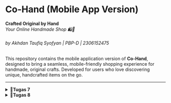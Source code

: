 # Co-Hand (Mobile App Version)
**Crafted Original by Hand**  
*Your Online Handmade Shop 🛍🧶*
###### by Akhdan Taufiq Syofyan | PBP-D | 2306152475

This repository contains the mobile application version of **Co-Hand**, designed to bring a seamless, mobile-friendly shopping experience for handmade, original crafts. Developed for users who love discovering unique, handcrafted items on the go.

---

<details>
  
   <summary><b>🏡Tugas 7</b></summary>
   
   #### 🍄‍🟫  Jelaskan apa yang dimaksud dengan stateless widget dan stateful widget, dan jelaskan perbedaan dari keduanya.
   - **Stateless widget** adalah widget yang tidak berubah selama berjalannya aplikasi. Widget ini bersifat statis dan tidak bisa mengubah tampilannya setelah dibuat.
   - **Stateful widget** adalah widget yang interaktif atau bisa berubah-ubah selama aplikasi berjalan. Stateful widget memberikan respon terhadap interaksi pengguna berubah perubahan tampilan ataupun data setiap nilai statenya berubah.
   - Pada intinya, **perbedaan** dari keduanya adalah stateless widget tidak memiliki state dan tidak dapat berubah, sedangkan stateful widget memiliki state yang bisa berubah dan ketika berubah akan berefek terhadap perubahan widget yang sesuai.


   #### 🍄‍🟫  Sebutkan widget apa saja yang kamu gunakan pada proyek ini dan jelaskan fungsinya.
   - **MaterialApp**: Root widget aplikasi, mengatur theme dan title.
   - **Scaffold**: Struktur dasar halaman dengan appBar dan body.
   - **AppBar**: Bagian atas halaman, menampilkan judul atau navigasi.
   - **Padding**: Memberi jarak di sekitar widget untuk layout.
   - **Column**: Menyusun widget secara vertikal.
   - **GridView**: Menampilkan item dalam grid dengan jumlah kolom tertentu.
   - **Card**: Container dengan elevasi, tampilan seperti kartu.
   - **Text**: Menampilkan teks statis.
   - **InkWell**: Efek sentuhan untuk widget yang dibungkus.
   - **Icon**: Menampilkan ikon grafis.
  
   #### 🍄‍🟫  Apa fungsi dari setState()? Jelaskan variabel apa saja yang dapat terdampak dengan fungsi tersebut.
   - Fungsi dari `setState()` adalah untuk meminta flutter merender ulang UI ketika state dari suatu widget terdapat perubahan sehingga saat fungsi tersebut dipanggil, widget akan memicu pemanggilan ulang build untuk merefleksikan perubahan data pada UI.
   - Variabel yang terdampak dari fungsi `setState()` adalah variabel yang terdapat di dalam State dari StatefulWidget, seperti teks dinamis atau kondisi interaktif lainnya.
  
   #### 🍄‍🟫  Jelaskan perbedaan antara const dengan final.
   - `const`: Variabel atau objek yang diatur pada waktu kompilasi dan tidak bisa diubah. Digunakan untuk nilai tetap yang sudah diketahui, seperti warna tetap.

   - `final`: Variabel yang hanya diinisialisasi sekali dan tidak dapat diubah setelahnya, tetapi nilainya bisa ditentukan saat aplikasi berjalan. Digunakan untuk nilai tetap yang diperoleh dari perhitungan atau input pengguna.
  
   #### 🍄‍🟫  Jelaskan bagaimana cara kamu mengimplementasikan checklist-checklist di atas.
   - Membuat sebuah program Flutter baru dengan tema E-Commerce yang sesuai dengan tugas-tugas sebelumnya.
   ```
    flutter create cohand_mobile
   ```
   - Membuat aplikasi Flutter dengan `MaterialApp` yang memiliki tema dasar. Judul aplikasi diatur menjadi "Cohand" dan warna utama diatur menggunakan `primaryColor`.
   ```
   void main() {
  runApp(const MyApp());
}

class MyApp extends StatelessWidget {
  const MyApp({super.key});

  @override
  Widget build(BuildContext context) {
    return MaterialApp(
      title: 'Cohand',
      // debugShowCheckedModeBanner: false,
      theme: ThemeData(
        colorScheme: ColorScheme.fromSwatch(
          primarySwatch: Colors.green,
        ).copyWith(
          primary:    const Color(0xFF5B5247),
          secondary:  const Color(0xFF99A485),
        ),
        scaffoldBackgroundColor: const Color(0xFFF9F5E8),
        useMaterial3: true,
      ),
      home: MyHomePage(),
    );
  }
}
   ```
   - Membuat `MyHomePage`, halaman utama aplikasi, dengan tiga tombol yang sesuai dengan kebutuhan: Lihat Daftar Produk, Tambah Produk, dan Logout.
   ```
   class MyHomePage extends StatelessWidget {
  MyHomePage({super.key});

  final List<ItemHomepage> items = [
    ItemHomepage("Lihat Daftar Produk", Icons.list, const Color(0xFF99a485)),
    ItemHomepage("Tambah Produk", Icons.add, const Color(0xFF525D42)),       
    ItemHomepage("Logout", Icons.logout, const Color(0xFFe44747)),            
  ];

  @override
  Widget build(BuildContext context) {
    return Scaffold(
      appBar: AppBar(
        title: const Text(
          'Cohand',
          style: TextStyle(
            color: Colors.white,
            fontWeight: FontWeight.bold,
          ),
        ),
        backgroundColor: Theme.of(context).primaryColor,
      ),
      body: Padding(
        padding: const EdgeInsets.all(16.0),
        child: Column(
          crossAxisAlignment: CrossAxisAlignment.center,
          children: [
            const SizedBox(height: 16.0),
            Center(
              child: Column(
                children: [
                  const Padding(
                    padding: EdgeInsets.only(top: 16.0),
                    child: Text(
                      'Welcome to Cohand',
                      style: TextStyle(
                        fontWeight: FontWeight.bold,
                        fontSize: 18.0,
                      ),
                    ),
                  ),
                  GridView.count(
                    primary: true,
                    padding: const EdgeInsets.all(20),
                    crossAxisSpacing: 10,
                    mainAxisSpacing: 10,
                    crossAxisCount: 3,
                    shrinkWrap: true,
                    children: items.map((ItemHomepage item) {
                      return ItemCard(item);
                    }).toList(),
                  ),
                ],
              ),
            ),
          ],
        ),
      ),
    );
  }
}
   ```
   - Membuat Class `ItemHomepage` untuk menyimpan data dari setiap tombol: name, icon, dan color.
   ```
   class ItemHomepage {
  final String name;
  final IconData icon;
  final Color color;

  ItemHomepage(this.name, this.icon, this.color);
}
   ```
   - Menampilkan Tombol Menggunakan `ItemCard` dan Menambahkan Fungsi `Snackbar`.
   ```
   class ItemCard extends StatelessWidget {
  final ItemHomepage item;

  const ItemCard(this.item, {super.key});

  @override
  Widget build(BuildContext context) {
    return Material(
      color: item.color,
      borderRadius: BorderRadius.circular(12),
      child: InkWell(
        onTap: () {
          // Menampilkan pesan snackbar sesuai dengan tombol yang ditekan
          String message = "Kamu telah menekan tombol ${item.name}";
          ScaffoldMessenger.of(context)
            ..hideCurrentSnackBar()
            ..showSnackBar(
              SnackBar(content: Text(message)),
            );
        },
        child: Container(
          padding: const EdgeInsets.all(8),
          child: Center(
            child: Column(
              mainAxisAlignment: MainAxisAlignment.center,
              children: [
                Icon(
                  item.icon,
                  color: Colors.white,
                  size: 30.0,
                ),
                const Padding(padding: EdgeInsets.all(3)),
                Text(
                  item.name,
                  textAlign: TextAlign.center,
                  style: const TextStyle(color: Colors.white),
                ),
              ],
            ),
          ),
        ),
      ),
    );
  }
}

   ```

</details>

<details>
  
   <summary><b>🏡Tugas 8</b></summary>
   
   #### 🍄‍🟫  Apa kegunaan `const` di Flutter? Jelaskan apa keuntungan ketika menggunakan `const` pada kode Flutter. Kapan sebaiknya kita menggunakan `const`, dan kapan sebaiknya tidak digunakan?
   Keyword `const` pada flutter digunakan untuk membuat sebuah object menjadi immutable atau object tersebut tidak akan berubah selama aplikasi berjalam. Penggunaan `const` akan memberitahu bahwa suatu object hanya akan dibuat sekali saat kompilasi dan akan disimpan dalam memori, sehingga memberikan keuntungan dalam hal efisiensi serta pernggunaan sumber daya yang lebih sedikit. Namun, `const` tidak baik digunakan jika object seperti widget ataupun variabel tersebut bersifat dinamis atau nilainya dapat berubah saat aplikasi berjalan.
   
   #### 🍄‍🟫  Jelaskan dan bandingkan penggunaan Column dan Row pada Flutter. Berikan contoh implementasi dari masing-masing layout widget ini!
Pada Flutter, `Column` dan `Row` adalah dua layout widget yang digunakan untuk menyusun elemen dalam arah vertikal dan horizontal.
1. `Column` : Digunakan untuk menyusun widget secara vertikal, dari atas ke bawah.
   ex:
    ```
    Column(
          crossAxisAlignment: CrossAxisAlignment.center,
          children: [
            const SizedBox(height: 16.0),
            const Padding(
              padding: EdgeInsets.only(top: 16.0, bottom: 24.0),
              child: Text(
                'Welcome to Cohand',
                style: TextStyle(
                  fontWeight: FontWeight.bold,
                  fontSize: 26.0,
                  color: Color(0xFF5B5247),
                ),
              ),
            ),
            Expanded(
              child: ListView.builder(
                padding: const EdgeInsets.symmetric(horizontal: 20.0),
                itemCount: items.length,
                itemBuilder: (BuildContext context, int index) {
                  return Padding(
                    padding: const EdgeInsets.only(bottom: 8.0),
                    child: ItemCard(items[index]),
                  );
                },
              ),
            ),
          ],
        ),
    ```
2. `Row` : Digunakan untuk menyusun widget secara horizontal, dari kiri ke kanan
   ex:
    ```
    Row(
      mainAxisAlignment: MainAxisAlignment.spaceEvenly,
      crossAxisAlignment: CrossAxisAlignment.center,
      children: [
        Icon(Icons.home),
        Icon(Icons.search),
        Icon(Icons.settings),
      ],
    ),
    ```
    
#### 🍄‍🟫  Sebutkan apa saja elemen input yang kamu gunakan pada halaman form yang kamu buat pada tugas kali ini. Apakah terdapat elemen input Flutter lain yang tidak kamu gunakan pada tugas ini? Jelaskan!
   
   Pada tugas saya kali ini, saya menggunakan dua elemen input, yaitu:
   - `TextFormField`: Digunakan untuk input teks, seperti nama produk, harga produk, dan deskripsi produk.
   - `ElevatedButton`: Digunakan sebagai tombol submit untuk menyimpan produk.
   
   Namun, masih banyak lagi elemen input yang disediakan oleh fluuter selain yang saya gunakan, antara lain:
  - `Checkbox`: Untuk membuat pilihan boolean (ya/tidak).
  - `Radio`: Untuk membuat pilihan tunggal dari beberapa opsi.
  - `Switch`: Alternatif untuk Checkbox dengan tampilan saklar.
   
   #### 🍄‍🟫  Bagaimana cara kamu mengatur tema (theme) dalam aplikasi Flutter agar aplikasi yang dibuat konsisten? Apakah kamu mengimplementasikan tema pada aplikasi yang kamu buat?
   Untuk mengatur tema dalam aplikasi flutter, saya menggunakan `ThemeData` pada `MaterialApp` untuk mendefinisikan `primaryColor`, `secondaryColor`, dan warna latar belakang `scaffoldBackgroundColor`. Dengan pendefinisian color theme tersebut, elemen-elemen yang terdapat pada aplikasi saya menjadi konsisten.
   `NOTES`: Saya belum sepenuhnya menggunakan `ThemeData` yang saya definisikan, namun seperti background color sudah saya gunakan.
   
   #### 🍄‍🟫  Bagaimana cara kamu menangani navigasi dalam aplikasi dengan banyak halaman pada Flutter?
   Pada aplikasi saya, saya menggunakan `Navigator` seperti `Navigator.push` untuk menambahkan halaman baru ke dalam stack dan `Navigator.pushReplacement` di saat ingin kembali ke halaman utaman untuk menghindari stack yang berlapis. Dengan berbagai metode ini, saya dapat menangani navigasi dalam aplikasi dengan lebih fleksibel dan efisien, mengelola stack dengan baik, serta memastikan pengguna memiliki pengalaman navigasi yang lancar.

</details>
